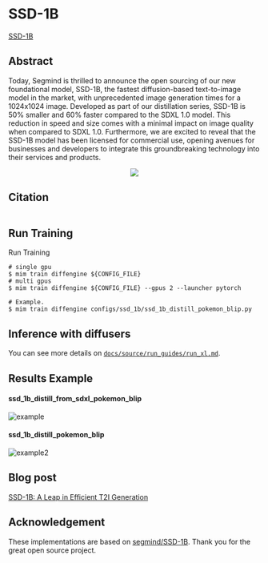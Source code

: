 # SSD-1B

[SSD-1B](https://blog.segmind.com/introducing-segmind-ssd-1b/)

## Abstract

Today, Segmind is thrilled to announce the open sourcing of our new foundational model, SSD-1B, the fastest diffusion-based text-to-image model in the market, with unprecedented image generation times for a 1024x1024 image. Developed as part of our distillation series, SSD-1B is 50% smaller and 60% faster compared to the SDXL 1.0 model. This reduction in speed and size comes with a minimal impact on image quality when compared to SDXL 1.0. Furthermore, we are excited to reveal that the SSD-1B model has been licensed for commercial use, opening avenues for businesses and developers to integrate this groundbreaking technology into their services and products.

<div align=center>
<img src="https://github.com/okotaku/diffengine/assets/24734142/5c5a0e65-d06d-43a0-873d-f804e1900428"/>
</div>

## Citation

```
```

## Run Training

Run Training

```
# single gpu
$ mim train diffengine ${CONFIG_FILE}
# multi gpus
$ mim train diffengine ${CONFIG_FILE} --gpus 2 --launcher pytorch

# Example.
$ mim train diffengine configs/ssd_1b/ssd_1b_distill_pokemon_blip.py
```

## Inference with diffusers

You can see more details on [`docs/source/run_guides/run_xl.md`](../../docs/source/run_guides/run_xl.md#inference-with-diffusers).

## Results Example

#### ssd_1b_distill_from_sdxl_pokemon_blip

![example](https://github.com/okotaku/diffengine/assets/24734142/057a347f-4baf-443d-ac75-e8a073a43a27)

#### ssd_1b_distill_pokemon_blip

![example2](https://github.com/okotaku/diffengine/assets/24734142/304a2cf8-22a5-4c1e-a6b5-b12c1a245bf4)

## Blog post

[SSD-1B: A Leap in Efficient T2I Generation](https://medium.com/@to78314910/ssd-1b-a-leap-in-efficient-t2i-generation-138bb05fdd75)

## Acknowledgement

These implementations are based on [segmind/SSD-1B](https://github.com/segmind/SSD-1B). Thank you for the great open source project.
